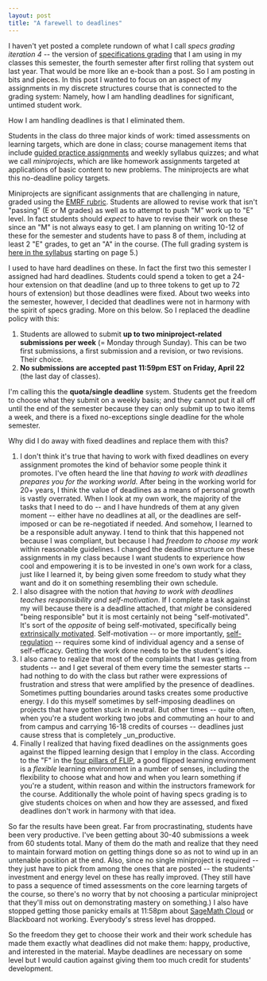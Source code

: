 ```yaml
---
layout: post
title: "A farewell to deadlines"
---
```


I haven't yet posted a complete rundown of what I call _specs grading iteration 4_ -- the version of [specifications grading](https://sty.presswarehouse.com/books/BookDetail.aspx?productID=412349) that I am using in my classes this semester, the fourth semester after first rolling that system out last year. That would be more like an e-book than a post. So I am posting in bits and pieces. In this post I wanted to focus on an aspect of my assignments in my discrete structures course that is connected to the grading system: Namely, how I am handling deadlines for significant, untimed student work. 

How I am handling deadlines is that I eliminated them. 

Students in the class do three major kinds of work: timed assessments on learning targets, which are done in class; course management items that include [guided practice assignments](http://chronicle.com/blognetwork/castingoutnines/2014/03/04/the-inverted-calculus-course-using-guided-practice-to-build-self-regulation/) and weekly syllabus quizzes; and what we call _miniprojects_, which are like homework assignments targeted at applications of basic content to new problems. The miniprojects are what this no-deadline policy targets. 

Miniprojects are significant assignments that are challenging in nature, graded using the [EMRF rubric](http://rtalbert.org/blog/2016/specs-grading-emrf). Students are allowed to revise work that isn't "passing" (E or M grades) as well as to attempt to push "M" work up to "E" level. In fact students should _expect_ to have to revise their work on these since an "M" is not always easy to get. I am planning on writing 10-12 of these for the semester and students have to pass 8 of them, including at least 2 "E" grades, to get an "A" in the course. (The full grading system is [here in the syllabus](https://docs.google.com/document/d/1ru9mNvhdt9OP1ilUf4XyvPhwk1PUm0kFPpAdv6gzEMU/edit?usp=sharing) starting on page 5.)

I used to have hard deadlines on these. In fact the first two this semester I assigned had hard deadlines. Students could spend a token to get a 24-hour extension on that deadline (and up to three tokens to get up to 72 hours of extension) but those deadlines were fixed. About two weeks into the semester, however, I decided that deadlines were not in harmony with the spirit of specs grading. More on this below. So I replaced the deadline policy with this: 

1. Students are allowed to submit __up to two miniproject-related submissions per week__ (= Monday through Sunday). This can be two first submissions, a first submission and a revision, or two revisions. Their choice. 
2. __No submissions are accepted past 11:59pm EST on Friday, April 22__ (the last day of classes). 

I'm calling this the __quota/single deadline__ system. Students get the freedom to choose what they submit on a weekly basis; and they cannot put it all off until the end of the semester because they can only submit up to two items a week, and there is a fixed no-exceptions single deadline for the whole semester.

Why did I do away with fixed deadlines and replace them with this? 

1. I don't think it's true that having to work with fixed deadlines on every assignment promotes the kind of behavior some people think it promotes. I've often heard the line that _having to work with deadlines prepares you for the working world._ After being in the working world for 20+ years, I think the value of deadlines as a means of personal growth is vastly overrated. When I look at my own work, the majority of the tasks that I need to do -- and I have hundreds of them at any given moment -- either have no deadlines at all, or the deadlines are self-imposed or can be re-negotiated if needed. And somehow, I learned to be a responsible adult anyway. I tend to think that this happened not because I was compliant, but because I had _freedom to choose my work_ within reasonable guidelines. I changed the deadline structure on these assignments in my class because I want students to experience how cool and empowering it is to be invested in one's own work for a class, just like I learned it, by being given some freedom to study what they want and do it on something resembling their own schedule. 
2. I also disagree with the notion that _having to work with deadlines teaches responsibility and self-motivation_. If I complete a task against my will because there is a deadline attached, that _might_ be considered "being responsible" but it is most certainly not being "self-motivated". It's sort of the _opposite_ of being self-motivated, specifically being [extrinsically motivated](http://psychology.about.com/od/eindex/f/extrinsic-motivation.htm). Self-motivation -- or more importantly, [self-regulation](http://www.facultyfocus.com/articles/teaching-and-learning/what-it-means-to-be-a-self-regulated-learner/) -- requires some kind of individual agency and a sense of self-efficacy. Getting the work done needs to be the student's idea. 
3. I also came to realize that most of the complaints that I was getting from students -- and I get several of them every time the semester starts -- had nothing to do with the class but rather were expressions of frustration and stress that were amplified by the presence of deadlines. Sometimes putting boundaries around tasks creates some productive energy. I do this myself sometimes by self-imposing deadlines on projects that have gotten stuck in neutral. But other times -- quite often, when you're a student working two jobs and commuting an hour to and from campus and carrying 16-18 credits of courses -- deadlines just cause stress that is completely _un_productive. 
4. Finally I realized that having fixed deadlines on the assignments goes against the flipped learning design that I employ in the class. According to the "F" in the [four pillars of FLIP](http://www.flippedlearning.org/definition), a good flipped learning environment is a _flexible_ learning environment in a number of senses, including the flexibility to choose what and how and when you learn something if you're a student, within reason and within the instructors framework for the course. Additionally the whole point of having specs grading is to give students choices on when and how they are assessed, and fixed deadlines don't work in harmony with that idea. 

So far the results have been great. Far from procrastinating, students have been very productive. I've been getting about 30-40 submissions a week from 60 students total. Many of them do the math and realize that they need to maintain forward motion on getting things done so as not to wind up in an untenable position at the end. Also, since no single miniproject is required -- they just have to pick from among the ones that are posted -- the students' investment and energy level on these has really improved. (They still have to pass a sequence of timed assessments on the core learning targets of the course, so there's no worry that by not choosing a particular miniproject that they'll miss out on demonstrating mastery on something.) I also have stopped getting those panicky emails at 11:58pm about [SageMath Cloud](http://cloud.sagemath.com) or Blackboard not working. Everybody's stress level has dropped. 

So the freedom they get to choose their work and their work schedule has made them exactly what deadlines did not make them: happy, productive, and interested in the material. Maybe deadlines are necessary on some level but I would caution against giving them too much credit for students' development. 
